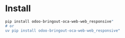 # Install

```bash
pip install odoo-bringout-oca-web-web_responsive"
# or
uv pip install odoo-bringout-oca-web-web_responsive"
```

